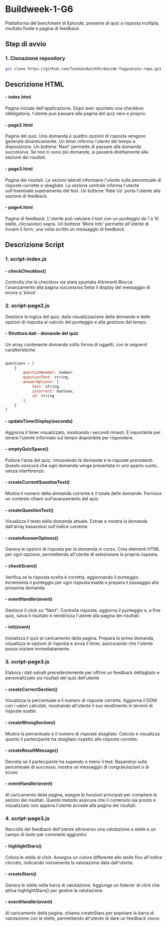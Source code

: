 # Buildweek-1-G6

Piattaforma del benchmark di Epicode, presente di quiz a risposta multipla, risultato finale e pagina di feedback.

## Step di avvio

### 1. Clonazione repository

```bash
git clone https://github.com/TunaSandwichhh/davide-faggionato-repo.git
```

## Descrizione HTML

#### - index.html

Pagina iniziale dell'applicazione. Dopo aver spuntato una checkbox obbligatoria, l'utente può passare alla pagina del quiz vero e proprio.

#### - page2.html

Pagina del quiz. Una domanda e quattro opzioni di risposta vengono generate dinamicamente. Un timer informa l'utente del tempo a disposizione.
Un bottone 'Next' permette di passare alla domanda successiva. Se non ci sono più domande, si passerà direttamente alla sezione dei risultati.

#### - page3.html

Pagina dei risultati. Le sezioni laterali informano l'utente sulla percentuale di risposte corrette e sbagliate.
La sezione centrale informa l'utente sull'eventuale superamento del test.
Un bottone 'Rate Us' porta l'utente alla sezione di feedback.

#### - page4.html

Pagina di feedback. L'utente può valutare il test con un punteggio da 1 a 10 stelle, cliccandoci sopra.
Un bottone 'More Info' permette all'utente di inviare il form, una volta scritto un messaggio di feedback.

## Descrizione Script

### 1. script-index.js

#### - checkCheckbox()

Controlla che la checkbox sia stata spuntata
Altrimenti
Blocca l'avanzamento alla pagina successiva
Setta il display del messaggio di errore a 'block'

### 2. script-page2.js

Gestisce la logica del quiz, dalla visualizzazione delle domande e delle opzioni di risposta al calcolo del punteggio e alla gestione del tempo.

#### - Struttura dati - domande del quiz

Un array contenente domande sotto forma di oggetti, con le seguenti caratteristiche:

```javascript

questions = [
    {
        questionNumber: number,
        questionText: string,
        answerOptions: [
            text: string,
            isCorrect: boolean,
            id: string
        ],
    }
]
```

#### - updateTimerDisplay(seconds)

Aggiorna il timer visualizzato, mostrando i secondi rimasti. È importante per tenere l'utente informato sul tempo disponibile per rispondere.

#### - emptyQuizSpace()

Pulisce l'area del quiz, rimuovendo le domande e le risposte precedenti. Questo assicura che ogni domanda venga presentata in uno spazio vuoto, senza interferenze.

#### - createCurrentQuestionText()

Mostra il numero della domanda corrente e il totale delle domande. Fornisce un contesto chiaro sull'avanzamento del quiz.

#### - createQuestionText()

Visualizza il testo della domanda attuale. Estrae e mostra la domanda dall'array basandosi sull'indice corrente.

#### - createAnswerOptions()

Genera le opzioni di risposta per la domanda in corso. Crea elementi HTML per ogni opzione, permettendo all'utente di selezionare la propria risposta.

#### - checkScore()

Verifica se la risposta scelta è corretta, aggiornando il punteggio. Incrementa il punteggio per ogni risposta esatta e prepara il passaggio alla prossima domanda.

#### - eventHandler(event)

Gestisce il click su "Next". Controlla risposte, aggiorna il punteggio e, a fine quiz, salva il risultato e reindirizza l'utente alla pagina dei risultati.

#### - init(event)

Inizializza il quiz al caricamento della pagina. Prepara la prima domanda, visualizza le opzioni di risposta e avvia il timer, assicurando che l'utente possa iniziare immediatamente.

### 3. script-page3.js

Elabora i dati salvati precedentemente per offrire un feedback dettagliato e personalizzato sui risultati del quiz dell'utente

#### - createCorrectSection()

Visualizza la percentuale e il numero di risposte corrette. Aggiorna il DOM con i valori calcolati, mostrando all'utente il suo rendimento in termini di risposte esatte.

#### - createWrongSection()

Mostra la percentuale e il numero di risposte sbagliate. Calcola e visualizza quanto il partecipante ha sbagliato rispetto alle risposte corrette.

#### - createResultMessage()

Decreta se il partecipante ha superato o meno il test. Basandosi sulla percentuale di successo, mostra un messaggio di congratulazioni o di scuse.

#### - eventHandler(event)

Al caricamento della pagina, esegue le funzioni principali per compilare le sezioni dei risultati. Questo metodo assicura che il contenuto sia pronto e visualizzato non appena l'utente accede alla pagina dei risultati.

### 4. script-page3.js

Raccolta del feedback dell'utente attraverso una valutazione a stelle e un campo di testo per commenti aggiuntivi

#### - highlightStars()

Colora le stelle al click. Assegna un colore differente alle stelle fino all'indice cliccato, indicando visivamente la valutazione data dall'utente.

#### - createStars()

Genera le stelle nella barra di valutazione. Aggiunge un listener di click che attiva highlightStars() per gestire la valutazione.

#### - eventHandler(event)

Al caricamento della pagina, chiama createStars per popolare la barra di valutazione con le stelle, permettendo all'utente di dare un feedback visivo.
